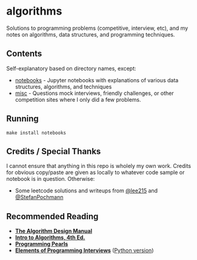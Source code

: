# algorithms

Solutions to programming problems (competitive, interview, etc), and my notes on algorithms, data structures, and programming techniques. 

## Contents
Self-explanatory based on directory names, except:
- [notebooks](notebooks/) - Jupyter notebooks with explanations of various data structures, algorithms, and techniques
- [misc](misc/) - Questions mock interviews, friendly challenges, or other competition sites where I only did a few problems.

## Running
```
make install notebooks
```

## Credits / Special Thanks
I cannot ensure that anything in this repo is wholely my own work. Credits for obvious copy/paste are given as locally to whatever code sample or notebook is in question. Otherwise:
- Some leetcode solutions and writeups from [@lee215](https://leetcode.com/lee215/) and [@StefanPochmann](https://leetcode.com/StefanPochmann/)


## Recommended Reading
- __[The Algorithm Design Manual](https://www.amazon.com/Algorithm-Design-Manual-Computer-Science/dp/3030542556)__
- __[Intro to Algorithms, 4th Ed.](https://www.amazon.com/Introduction-Algorithms-fourth-Thomas-Cormen/dp/026204630X)__
- __[Programming Pearls](https://www.amazon.com/Programming-Pearls-2nd-Jon-Bentley/dp/0201657880)__
- __[Elements of Programming Interviews](https://www.amazon.com/Elements-Programming-Interviews-Insiders-Guide/dp/1479274836)__ ([Python version](https://www.amazon.com/Elements-Programming-Interviews-Python-Insiders/dp/1537713949))
